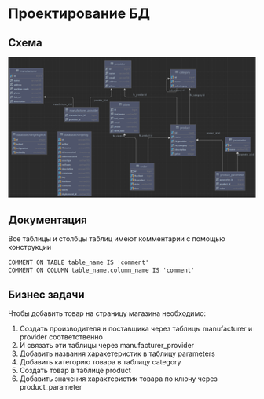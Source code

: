 # Проектирование БД
## Схема
![](../../src/main/resources/images/erd.png)

## Документация

Все таблицы и столбцы таблиц имеют комментарии с помощью конструкции
```postgresql
COMMENT ON TABLE table_name IS 'comment'
COMMENT ON COLUMN table_name.column_name IS 'comment'
```

## Бизнес задачи
Чтобы добавить товар на страницу магазина необходимо:
1) Создать производителя и поставщика через таблицы manufacturer и provider соответственно
2) И связать эти таблицы через manufacturer_provider
3) Добавить названия харакетеристик в таблицу parameters
4) Добавить категорию товара в таблицу category
5) Создать товар в таблице product
6) Добавить значения характеристик товара по ключу через product_parameter
